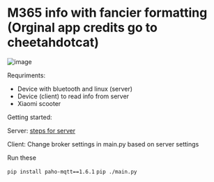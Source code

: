 # M365 info with fancier formatting (Orginal app credits go to cheetahdotcat)
![image](https://github.com/TrustedFloppa/m365-mi-info/assets/85476585/ef2db5a5-dcd0-4884-855d-5f33b084ccff)

Requriments:
- Device with bluetooth and linux (server)
- Device (client) to read info from server
- Xiaomi scooter

Getting started:

Server:
[steps for server](https://github.com/cheetahdotcat/m365-mi?tab=readme-ov-file#getting-started)

Client:
Change broker settings in main.py based on server settings

Run these

```pip install paho-mqtt==1.6.1```
```pip ./main.py```
